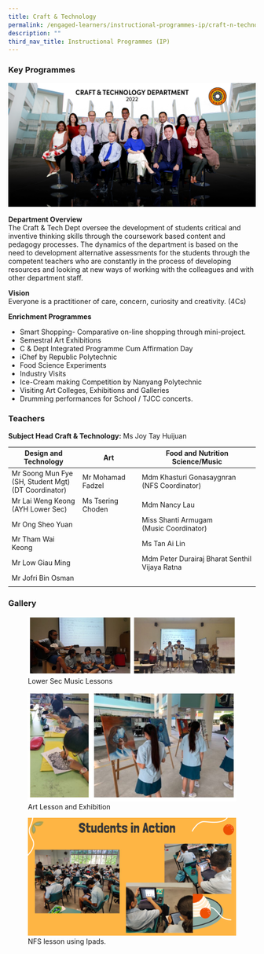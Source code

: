 ```yaml
---
title: Craft & Technology
permalink: /engaged-learners/instructional-programmes-ip/craft-n-technology/
description: ""
third_nav_title: Instructional Programmes (IP)
---
```

### Key Programmes

![CnT](/images/Craft%20&%20Technology%20Department.jpg)

**Department Overview** <br>
The Craft & Tech Dept oversee the development of students critical and inventive thinking skills through the coursework based content and pedagogy processes. The dynamics of the department is based on the need to development alternative assessments for the students through the competent teachers who are constantly in the process of developing resources and looking at new ways of working with the colleagues and with other department staff.

**Vision** <br>
Everyone is a practitioner of care, concern, curiosity and creativity. (4Cs)

**Enrichment Programmes**
*   Smart Shopping- Comparative on-line shopping through mini-project.
*   Semestral Art Exhibitions
*   C & Dept Integrated Programme Cum Affirmation Day
*   iChef by Republic Polytechnic
*   Food Science Experiments
*   Industry Visits
*   Ice-Cream making Competition by Nanyang Polytechnic
*   Visiting Art Colleges, Exhibitions and Galleries
*   Drumming performances for School / TJCC concerts.

### Teachers

**Subject Head Craft & Technology:** Ms Joy Tay Huijuan

| Design and Technology | Art | Food and Nutrition Science/Music |
|---|---|---|
| Mr Soong Mun Fye<br>(SH, Student Mgt)<br>(DT Coordinator) | Mr Mohamad Fadzel | Mdm Khasturi Gonasaygnran<br>(NFS Coordinator) |
| Mr Lai Weng Keong<br>(AYH Lower Sec) | Ms Tsering Choden | Mdm Nancy Lau |
| Mr Ong Sheo Yuan |  | Miss Shanti Armugam<br>(Music Coordinator) |
| Mr Tham Wai Keong |  | Ms Tan Ai Lin |
| Mr Low Giau Ming |  | Mdm Peter Durairaj Bharat Senthil Vijaya Ratna |
| Mr Jofri Bin Osman |  |  |
| | |

### Gallery

<figure>
<img src="/images/Capture.jpg">
<figcaption> Lower Sec Music Lessons </figcaption>
</figure>

<figure>
<img src="/images/Art%20lessons%20and%20exibition.jpg">
<figcaption> Art Lesson and Exhibition </figcaption>
</figure>

<figure>
<img src="/images/Craft%20%20Tech_5.png">
<figcaption> NFS lesson using Ipads. </figcaption>
</figure>